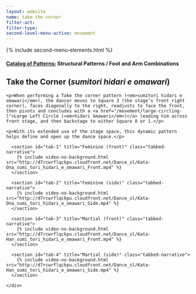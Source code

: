 ```yaml
---
layout: website
name: take-the-corner
filter-act:
filter-type:
second-level-menu-active: movement
---
```

{% include second-menu-elements.html %}

<main class="page-content">
  <div class="text-container">
    <h4><a href="/movement#catalog">Catalog of Patterns:</a> Structural Patterns / Foot and Arm Combinations</h4>
    <h2>Take the Corner (<em>sumitori hidari e omawari</em>)</h2>

    <p>When performing a Take the corner pattern (<em>sumitori hidari e omawari</em>), the dancer moves to Square 3 (the stage’s front right corner), faces diagonally to the right, readjusts to face the front, then pivots and concludes with a <a href="/movement/large-circling-l">Large Left Circle (<em>hidari ōmawari</em>)</a> leading him across front stage, and then backstage to either Square 8 or 1.</p>

    <p>With its extended use of the stage space, this dynamic pattern helps define and open up the dance space.</p>

  </div>


<div class="tabs-container">
  <div class="tabs-container__links">
    <div class="wrapper">
      <div id="tabs"></div>
    </div>
  </div>
  <div class="tabs-container__content">
    <div class="wrapper">

      <section id="tab-1" title="Feminine (front)" class="tabbed-narrative">
        {% include video-no-background.html src="http://d7rcwrflqckpu.cloudfront.net/Dance_sl/Kata-Ona_sumi_tori_hidari_e_omawari_Front.mp4" %}
      </section>

      <section id="tab-2" title="Feminine (side)" class="tabbed-narrative">
        {% include video-no-background.html src="http://d7rcwrflqckpu.cloudfront.net/Dance_sl/Kata-Ona_sumi_tori_hidari_e_omawari_Side.mp4" %}
      </section>

      <section id="tab-3" title="Martial (front)" class="tabbed-narrative">
        {% include video-no-background.html src="http://d7rcwrflqckpu.cloudfront.net/Dance_sl/Kata-Han_sumi_tori_hidari_e_omawari_Front.mp4" %}
      </section>

      <section id="tab-4" title="Martial (side)" class="tabbed-narrative">
        {% include video-no-background.html src="http://d7rcwrflqckpu.cloudfront.net/Dance_sl/Kata-Han_sumi_tori_hidari_e_omawari_Side.mp4" %}
      </section>

    </div>
  </div>
</div>
</main>
